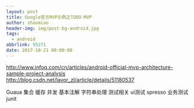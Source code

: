 ```yaml
---
layout: post
title: Google官方MVP示例之TODO-MVP
author: shaomiao
header-img: img/post-bg-android.jpg
tags:
  - android
abbrlink: 55271
date: 2017-10-21 00:00:00
---
```

http://www.infoq.com/cn/articles/android-official-mvp-architecture-sample-project-analysis
http://blog.csdn.net/lavor_zl/article/details/51180537

Guaua 集合 缓存 并发 基本注解 字符串处理 
测试相关 ui测试 spresso
业务测试 junit

